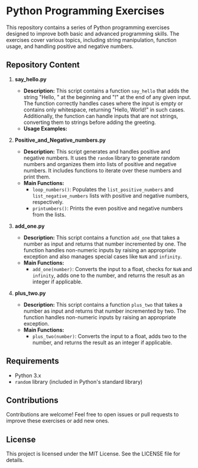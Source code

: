 # Python Programming Exercises

This repository contains a series of Python programming exercises designed to improve both basic and advanced programming skills. The exercises cover various topics, including string manipulation, function usage, and handling positive and negative numbers.

## Repository Content

1. **say_hello.py**
    - **Description:** This script contains a function `say_hello` that adds the string "Hello, " at the beginning and "!" at the end of any given input. The function correctly handles cases where the input is empty or contains only whitespace, returning "Hello, World!" in such cases. Additionally, the function can handle inputs that are not strings, converting them to strings before adding the greeting.
    - **Usage Examples:**

2. **Positive_and_Negative_numbers.py**
    - **Description:** This script generates and handles positive and negative numbers. It uses the `random` library to generate random numbers and organizes them into lists of positive and negative numbers. It includes functions to iterate over these numbers and print them.
    - **Main Functions:**
        - `loop_numbers()`: Populates the `list_positive_numbers` and `list_negative_numbers` lists with positive and negative numbers, respectively.
        - `printumbers()`: Prints the even positive and negative numbers from the lists.

3. **add_one.py**
    - **Description:** This script contains a function `add_one` that takes a number as input and returns that number incremented by one. The function handles non-numeric inputs by raising an appropriate exception and also manages special cases like `NaN` and `infinity`.
    - **Main Functions:**
        - `add_one(number)`: Converts the input to a float, checks for `NaN` and `infinity`, adds one to the number, and returns the result as an integer if applicable.

4. **plus_two.py**
    - **Description:** This script contains a function `plus_two` that takes a number as input and returns that number incremented by two. The function handles non-numeric inputs by raising an appropriate exception.
    - **Main Functions:**
        - `plus_two(number)`: Converts the input to a float, adds two to the number, and returns the result as an integer if applicable.

## Requirements

- Python 3.x
- `random` library (included in Python's standard library)

## Contributions

Contributions are welcome! Feel free to open issues or pull requests to improve these exercises or add new ones.

## License

This project is licensed under the MIT License. See the LICENSE file for details.
